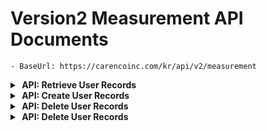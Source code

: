 # Version2 Measurement API Documents
    - BaseUrl: https://carencoinc.com/kr/api/v2/measurement







<!-- api-1-start -->
<details markdown="1">
<summary><strong>&nbsp;API: Retrieve User Records</strong></summary>


## Basic Information

| Method | URL                   |
|--------|-----------------------|
| GET    | `users/{uid}/records` |

### Request

#### Parameters(@PathVariable)

| Name  | Type   | Description            | Required | Remarks |
|-------|--------|------------------------|----------|---------|
| `uid` | String | User Unique identifier | Yes      |         |

#### Parameters(@RequestParam)

| Name        | Type          | Description                                   | Required | Remarks                                                              |
|-------------|---------------|-----------------------------------------------|----------|----------------------------------------------------------------------| 
| `version`   | String        | API version information (format: YYYY-MM-DD)  | No       | If not provided, the latest API version will be used automatically.  |
| `from`      | LocalDateTime | Query start date and time                     | No       |                                                                      |
| `to`        | LocalDateTime | Query end date and time                       | No       |                                                                      |
| `size`      | int           | Number of records to retrieve                 | No       |                                                                      |
| `page`      | int           | Page number of the queried data               | No       |                                                                      |
| `sort`      | String        | Sorting method (e.g., measuredDateTime, desc) | No       |                                                                      |

> ### Additional Query Logic for `GetFootprintRecords`
> The `findByUserIdAndDateTimeRange` method includes logic to filter records based on various conditions. Below are the details:
>
> #### Query Conditions
>
> 1. **Both `from` and `to` parameters are provided:**
     >     - Filters records where the measurement timestamp (`measuredDateTime`) is between `fromDateTime` and `toDateTime` (inclusive).
     >     - Repository method: `findByUserIdAndMeasuredDateTimeBetween`.
>
> 2. **Only `from` parameter is provided:**
     >     - Filters records where the measurement timestamp (`measuredDateTime`) is after `fromDateTime`.
     >     - Repository method: `findByUserIdAndMeasuredDateTimeAfter`.
>
> 3. **Only `to` parameter is provided:**
     >     - Filters records where the measurement timestamp (`measuredDateTime`) is before `toDateTime`.
     >     - Repository method: `findByUserIdAndMeasuredDateTimeBefore`.
>
> 4. **Neither `from` nor `to` parameters are provided:**
     >     - Returns all records for the given user, without date filtering.
     >     - Repository method: `findByUserId`.
>
> #### Pagination and Sorting
>
> - **Pagination:**
    >     - The `page` and `size` parameters determine the pagination behavior.
    >     - These are passed into the `PageRequest` object to fetch the corresponding page of records.
>
> - **Sorting:**
    >     - The `sort` parameter defines the sorting behavior. It should follow the format: `field,direction`.
    >         - `field`: The name of the field to sort by (e.g., `measuredDateTime`).
    >         - `direction`: Sorting direction (`asc` for ascending, `desc` for descending). Defaults to ascending if omitted.
    >     - Example values:
            >         - `measuredDateTime,desc`: Sort by `measuredDateTime` in descending order.
            >         - `weight,asc`: Sort by `weight` in ascending order.
>     - **Error Handling:**
        >         - If the `sort` parameter is invalid, an `IllegalArgumentException` is thrown with a message explaining the expected format.
>
> #### Example Query Scenarios
>
> 1. **Retrieve all records for a user within a specific date range, sorted by timestamp in descending order:**
     >     - Parameters: `from=2025-01-01T00:00:00`, `to=2025-01-31T23:59:59`, `sort=measuredDateTime,desc`.
>
> 2. **Retrieve all records after a specific date:**
     >     - Parameters: `from=2025-01-01T00:00:00`, `sort=measuredDateTime,asc`.
>
> 3. **Retrieve paginated records without any date filters:**
     >     - Parameters: `page=1`, `size=10`.
>
> #### Error Handling for Invalid Sorting
>
> - If the `sort` parameter is not in the correct format (e.g., missing field or direction), the following exception will be raised:
    >   ```json
    >   {
    >     "message": "Invalid sort parameter. Expected format: 'field,direction'.",
    >     "error": "Detailed error message explaining the issue"
    >   }

### Response

#### Body

| Name                           | Type          | Description                                                               |
|--------------------------------|---------------|---------------------------------------------------------------------------|
| `data`                         | Object        | Contains data related to the user's measurements records                  |
| `data.userId`                  | String        | ID of the user who requested the measurement                              |
| `data.measuredDateTime`        | LocalDateTime | The date and time when the plantar pressure measurement was taken         |
| `data.footprint`               | Object        | Contains data related to the user's plantar pressure                      |
| `footprint.firstClassType`     | Double        | The first-ranked plantar pressure class type                              |
| `footprint.firstAccuracy`      | Double        | The accuracy (similarity) of the first-ranked class type                  |
| `footprint.secondaryClassType` | Double        | The second-ranked plantar pressure class type                             |
| `footprint.secondaryAccuracy`  | Double        | The accuracy (similarity) of the second-ranked class type                 |
| `footprint.thirdClassType`     | Double        | The third-ranked plantar pressure class type                              |
| `footprint.thirdAccuracy`      | Double        | The accuracy (similarity) of the third-ranked class type                  |
| `footprint.leftFootLength`     | Double        | Length of the left foot (in millimeters)                                  |
| `footprint.leftFootWidth`      | Double        | Width of the left foot (in millimeters)                                   |
| `footprint.rightFootLength`    | Double        | Length of the right foot (in millimeters)                                 |
| `footprint.rightFootWidth`     | Double        | Width of the right foot (in millimeters)                                  |
| `footprint.footprintImageUrl`  | String        | URL of the saved plantar pressure image                                   |
| `footprint.weight`             | Double        | The user's weight (in kilograms)                                          |
| `data.front`                   | Object        | Contains data related to the user's pose estimation from a frontal photo. |
| `front.angleFace`              | Double        | The degree of tilt of the face relative to the horizontal line            |
| `front.angleShoulder`          | Double        | The degree of tilt of the shoulder relative to the horizontal line        |
| `front.anglePelvis`            | Double        | The degree of tilt of the pelvis relative to the horizontal line          |
| `front.imageUrl`               | Double        | URL of the saved user's posture image                                     |
| `data.side`                    | Object        | Contains data related to the user's pose estimation from a side photo.    |
| `side.angleFace`               | Double        | The degree of tilt of the face relative to the horizontal line            |
| `side.angleShoulder`           | Double        | The degree of tilt of the shoulder relative to the horizontal line        |
| `side.anglePelvis`             | Double        | The degree of tilt of the pelvis relative to the horizontal line          |
| `side.imageUrl`                | Double        | URL of the saved user's posture image                                     |

#### Keypoints

> **Keypoints represent the body parts tracked in `data.front` and `data.side`**

| Type     |
|----------|
| `Object` |

| Index | Body part       | Index | Body part    |
|-------|-----------------|-------|--------------|
| `0`   | `nose`          | `9`   | `leftWrist`  | 
| `1`   | `leftEye`       | `10`  | `rightWrist` | 
| `2`   | `rightEye`      | `11`  | `leftHip`    | 
| `3`   | `leftEar`       | `12`  | `rightHip`   | 
| `4`   | `rightEar`      | `13`  | `leftKnee`   | 
| `5`   | `leftShoulder`  | `14`  | `rightKnee`  | 
| `6`   | `rightShoulder` | `15`  | `leftAnkle`  | 
| `7`   | `leftElbow`     | `16`  | `rightAnkle` | 
| `8`   | `rightElbow`    |

> **Each keypoint consists of the following data:**

| Name       | Type   | Description                          |
|------------|--------|--------------------------------------|
| `x`        | Double | X-coordinate of the point            |
| `y`        | Double | Y-coordinate of the point            |
| `accuracy` | Double | Confidence score (0–100, percentage) |




<details markdown=>
  <summary><strong>Example</strong></summary>

## Request

```bash
  curl GET 'https://carencoinc.com/kr/api/v2/measurement/users/{uid}/records'
```

## Response

<details>
<summary><strong>200 OK</strong></summary>

###### Body

```json
{

}
```

</details>

<details>
<summary><strong>400 BadRequest</strong></summary>
###### Body

```json
{

}
```

</details>

<details>
<summary><strong>500 InternalServerError</strong></summary>

###### Body

```json
{
  "success": false,
  "message": "External service error",
  "error": "EXTERNAL_SERVICE_ISSUE"
}
```

</details>

</details>

---

</details>
<!-- api-1-end -->




<!-- api-2-start -->
<details markdown="1">
<summary><strong>&nbsp;API: Create User Records</strong></summary>


## Basic Information

| Method | URL                   |
|--------|-----------------------|
| POST   | `users/{uid}/records` |

### Request

#### Parameters(@PathVariable)

| Name  | Type   | Description            | Required | Remarks |
|-------|--------|------------------------|----------|---------|
| `uid` | String | User Unique identifier | Yes      |         |

#### Parameters(@RequestParam)

| Name        | Type          | Description                                   | Required | Remarks                                                              |
|-------------|---------------|-----------------------------------------------|----------|----------------------------------------------------------------------| 
| `version`   | String        | API version information (format: YYYY-MM-DD)  | No       | If not provided, the latest API version will be used automatically.  |


#### Body(@RequestPart)

| Name               | Type           | Description                                              | Required | Remarks |
|--------------------|----------------|----------------------------------------------------------|----------|---------|
| `measuredDateTime` | LocalDateTime  | The date and time when the plantar measurement was taken |          |         |
| `rawData`          | String         |                                                          |          |         |
| `gender`           | String         |                                                          |          |         |
| `front`            | MultipartFile  |                                                          |          |         |
| `side`             | MultipartFile  |                                                          |          |         |

### Response

#### Body

| Name                           | Type          | Description                                                               |
|--------------------------------|---------------|---------------------------------------------------------------------------|
| `data`                         | Object        | Contains data related to the user's measurements records                  |
| `data.userId`                  | String        | ID of the user who requested the measurement                              |
| `data.measuredDateTime`        | LocalDateTime | The date and time when the plantar pressure measurement was taken         |
| `data.footprint`               | Object        | Contains data related to the user's plantar pressure                      |
| `footprint.firstClassType`     | Double        | The first-ranked plantar pressure class type                              |
| `footprint.firstAccuracy`      | Double        | The accuracy (similarity) of the first-ranked class type                  |
| `footprint.secondaryClassType` | Double        | The second-ranked plantar pressure class type                             |
| `footprint.secondaryAccuracy`  | Double        | The accuracy (similarity) of the second-ranked class type                 |
| `footprint.thirdClassType`     | Double        | The third-ranked plantar pressure class type                              |
| `footprint.thirdAccuracy`      | Double        | The accuracy (similarity) of the third-ranked class type                  |
| `footprint.leftFootLength`     | Double        | Length of the left foot (in millimeters)                                  |
| `footprint.leftFootWidth`      | Double        | Width of the left foot (in millimeters)                                   |
| `footprint.rightFootLength`    | Double        | Length of the right foot (in millimeters)                                 |
| `footprint.rightFootWidth`     | Double        | Width of the right foot (in millimeters)                                  |
| `footprint.footprintImageUrl`  | String        | URL of the saved plantar pressure image                                   |
| `footprint.weight`             | Double        | The user's weight (in kilograms)                                          |
| `data.front`                   | Object        | Contains data related to the user's pose estimation from a frontal photo. |
| `front.angleFace`              | Double        | The degree of tilt of the face relative to the horizontal line            |
| `front.angleShoulder`          | Double        | The degree of tilt of the shoulder relative to the horizontal line        |
| `front.anglePelvis`            | Double        | The degree of tilt of the pelvis relative to the horizontal line          |
| `front.imageUrl`               | Double        | URL of the saved user's posture image                                     |
| `data.side`                    | Object        | Contains data related to the user's pose estimation from a side photo.    |
| `side.angleFace`               | Double        | The degree of tilt of the face relative to the horizontal line            |
| `side.angleShoulder`           | Double        | The degree of tilt of the shoulder relative to the horizontal line        |
| `side.anglePelvis`             | Double        | The degree of tilt of the pelvis relative to the horizontal line          |
| `side.imageUrl`                | Double        | URL of the saved user's posture image                                     |

#### Keypoints

> **Keypoints represent the body parts tracked in `data.front` and `data.side`**

| Index | Body part       | Index | Body part    |
|-------|-----------------|-------|--------------|
| `0`   | `nose`          | `9`   | `leftWrist`  | 
| `1`   | `leftEye`       | `10`  | `rightWrist` | 
| `2`   | `rightEye`      | `11`  | `leftHip`    | 
| `3`   | `leftEar`       | `12`  | `rightHip`   | 
| `4`   | `rightEar`      | `13`  | `leftKnee`   | 
| `5`   | `leftShoulder`  | `14`  | `rightKnee`  | 
| `6`   | `rightShoulder` | `15`  | `leftAnkle`  | 
| `7`   | `leftElbow`     | `16`  | `rightAnkle` | 
| `8`   | `rightElbow`    |

> **Each keypoint consists of the following data:**

| Field     | Description                          |
|-----------|--------------------------------------|
| `x`       | X-coordinate of the point            |
| `y`       | Y-coordinate of the point            |
| `accuracy`| Confidence score (0–100, percentage) |




<details markdown=>
  <summary><strong>Example</strong></summary>

## Request

```bash
  curl GET 'https://carencoinc.com/kr/api/v2/measurement/users/{uid}/records'
```

## Response

<details>
<summary><strong>200 OK</strong></summary>

###### Body

```json
{

}
```

</details>

<details>
<summary><strong>400 BadRequest</strong></summary>
###### Body

```json
{

}
```

</details>

<details>
<summary><strong>500 InternalServerError</strong></summary>

###### Body

```json
{
  "success": false,
  "message": "External service error",
  "error": "EXTERNAL_SERVICE_ISSUE"
}
```

</details>

</details>

---

</details>
<!-- api-2-end -->





<!-- api-3-start -->
<details markdown="1">
<summary><strong>&nbsp;API: Delete User Records</strong></summary>


## Basic Information

| Method | URL                   |
|--------|-----------------------|
| DELETE | `users/{uid}/records` |

### Request

#### Parameters(@PathVariable)

| Name  | Type   | Description            | Required | Remarks |
|-------|--------|------------------------|----------|---------|
| `uid` | String | User Unique identifier | Yes      |         |

#### Parameters(@RequestParam)

| Name               | Type          | Description                                                | Required | Remarks                                                             |
|--------------------|---------------|------------------------------------------------------------|----------|---------------------------------------------------------------------| 
| `version`          | String        | API version information (format: YYYY-MM-DD)               | No       | If not provided, the latest API version will be used automatically. |
| `measuredDateTime` | LocalDateTime | The date and time when the plantar measurement was taken   |          |                                                                     |

### Response




<details markdown=>
  <summary><strong>Example</strong></summary>

## Request

```bash
  curl GET 'https://carencoinc.com/kr/api/v2/measurement/users/{uid}/records'
```

## Response

#### Body

<details>
<summary><strong>200 OK</strong></summary>

###### Body

```json
{

}
```

</details>

<details>
<summary><strong>400 BadRequest</strong></summary>
###### Body

```json
{

}
```

</details>

<details>
<summary><strong>500 InternalServerError</strong></summary>

###### Body

```json
{
  "success": false,
  "message": "External service error",
  "error": "EXTERNAL_SERVICE_ISSUE"
}
```

</details>

</details>

---

</details>
<!-- api-3-end -->








<!-- api-4-start -->
<details markdown="1">
<summary><strong>&nbsp;API: Delete User Records</strong></summary>


## Basic Information

| Method | URL                   |
|--------|-----------------------|
| DELETE | `users/{uid}/records` |

### Request

#### Parameters(@PathVariable)

| Name  | Type   | Description            | Required | Remarks |
|-------|--------|------------------------|----------|---------|
| `uid` | String | User Unique identifier | Yes      |         |

#### Parameters(@RequestParam)

| Name        | Type          | Description                                   | Required | Remarks                                                              |
|-------------|---------------|-----------------------------------------------|----------|----------------------------------------------------------------------| 
| `version`   | String        | API version information (format: YYYY-MM-DD)  | No       | If not provided, the latest API version will be used automatically.  |
| `from`      | LocalDateTime | Query start date and time                     | No       |                                                                      |
| `to`        | LocalDateTime | Query end date and time                       | No       |                                                                      |
| `size`      | int           | Number of records to retrieve                 | No       |                                                                      |
| `page`      | int           | Page number of the queried data               | No       |                                                                      |
| `sort`      | String        | Sorting method (e.g., measuredDateTime, desc) | No       |                                                                      |

> ### Additional Query Logic for `GetFootprintRecords`
> The `findByUserIdAndDateTimeRange` method includes logic to filter records based on various conditions. Below are the details:
>
> #### Query Conditions
>
> 1. **Both `from` and `to` parameters are provided:**
     >     - Filters records where the measurement timestamp (`measuredDateTime`) is between `fromDateTime` and `toDateTime` (inclusive).
     >     - Repository method: `findByUserIdAndMeasuredDateTimeBetween`.
>
> 2. **Only `from` parameter is provided:**
     >     - Filters records where the measurement timestamp (`measuredDateTime`) is after `fromDateTime`.
     >     - Repository method: `findByUserIdAndMeasuredDateTimeAfter`.
>
> 3. **Only `to` parameter is provided:**
     >     - Filters records where the measurement timestamp (`measuredDateTime`) is before `toDateTime`.
     >     - Repository method: `findByUserIdAndMeasuredDateTimeBefore`.
>
> 4. **Neither `from` nor `to` parameters are provided:**
     >     - Returns all records for the given user, without date filtering.
     >     - Repository method: `findByUserId`.
>
> #### Pagination and Sorting
>
> - **Pagination:**
    >     - The `page` and `size` parameters determine the pagination behavior.
    >     - These are passed into the `PageRequest` object to fetch the corresponding page of records.
>
> - **Sorting:**
    >     - The `sort` parameter defines the sorting behavior. It should follow the format: `field,direction`.
    >         - `field`: The name of the field to sort by (e.g., `measuredDateTime`).
    >         - `direction`: Sorting direction (`asc` for ascending, `desc` for descending). Defaults to ascending if omitted.
    >     - Example values:
    >         - `measuredDateTime,desc`: Sort by `measuredDateTime` in descending order.
    >         - `weight,asc`: Sort by `weight` in ascending order.
    >     - **Error Handling:**
            >         - If the `sort` parameter is invalid, an `IllegalArgumentException` is thrown with a message explaining the expected format.
>
> #### Example Query Scenarios
>
> 1. **Retrieve all records for a user within a specific date range, sorted by timestamp in descending order:**
     >     - Parameters: `from=2025-01-01T00:00:00`, `to=2025-01-31T23:59:59`, `sort=measuredDateTime,desc`.
>
> 2. **Retrieve all records after a specific date:**
     >     - Parameters: `from=2025-01-01T00:00:00`, `sort=measuredDateTime,asc`.
>
> 3. **Retrieve paginated records without any date filters:**
     >     - Parameters: `page=1`, `size=10`.
>
> #### Error Handling for Invalid Sorting
>
> - If the `sort` parameter is not in the correct format (e.g., missing field or direction), the following exception will be raised:
    >   ```json
    >   {
    >     "message": "Invalid sort parameter. Expected format: 'field,direction'.",
    >     "error": "Detailed error message explaining the issue"
    >   }

### Response

#### Body



<details markdown=>
  <summary><strong>Example</strong></summary>

## Request

```bash
  curl DELETE 'https://carencoinc.com/kr/api/v2/measurement/users/{uid}/records'
```

## Response

<details>
<summary><strong>200 OK</strong></summary>

###### Body

```json
{

}
```

</details>

<details>
<summary><strong>400 BadRequest</strong></summary>
###### Body

```json
{

}
```

</details>

<details>
<summary><strong>500 InternalServerError</strong></summary>

###### Body

```json
{
  "success": false,
  "message": "External service error",
  "error": "EXTERNAL_SERVICE_ISSUE"
}
```

</details>

</details>

---

</details>
<!-- api-4-end -->





















































<!-- Unused
<details markdown="1">
<summary><strong>&nbsp;[Unused] Previous Api Call Method</strong></summary>



# Version2 Measurement API Documents

- BaseUrl: https://carencoinc.com/api/v2/measurement

## GetFootprints

### Endpoint

| Method | URL                          |
|--------|------------------------------|
| POST   | `/users/{userId}/footprints` |

### Request

#### Parameters(@RequestParam)

| Name      | Type          | Description                                   | Required | Remarks                                                             |
|-----------|---------------|-----------------------------------------------|----------|---------------------------------------------------------------------|
| `version` | String        | API version information (format: YYYY-MM-DD)  | No       | If not provided, the latest API version will be used automatically. |
| `from`    | LocalDateTime | Query start date and time                     | No       |                                                                     |
| `to`      | LocalDateTime | Query end date and time                       | No       |                                                                     |
| `size`    | int           | Number of records to retrieve                 | No       |                                                                     |
| `page`    | int           | Page number of the queried data               | No       |                                                                     |
| `sort`    | String        | Sorting method (e.g., measuredDateTime, desc) | No       |                                                                     |

> ### Additional Query Logic for `GetFootprintRecords`
> The `findByUserIdAndDateTimeRange` method includes logic to filter records based on various conditions. Below are the
> details:
>
> #### Query Conditions
>
> 1. **Both `from` and `to` parameters are provided:**
     >     - Filters records where the measurement timestamp (`measuredDateTime`) is between `fromDateTime` and
     `toDateTime` (inclusive).
     >     - Repository method: `findByUserIdAndMeasuredDateTimeBetween`.
>
> 2. **Only `from` parameter is provided:**
     >     - Filters records where the measurement timestamp (`measuredDateTime`) is after `fromDateTime`.
     >     - Repository method: `findByUserIdAndMeasuredDateTimeAfter`.
>
> 3. **Only `to` parameter is provided:**
     >     - Filters records where the measurement timestamp (`measuredDateTime`) is before `toDateTime`.
     >     - Repository method: `findByUserIdAndMeasuredDateTimeBefore`.
>
> 4. **Neither `from` nor `to` parameters are provided:**
     >     - Returns all records for the given user, without date filtering.
     >     - Repository method: `findByUserId`.
>
> #### Pagination and Sorting
>
> - **Pagination:**
    >     - The `page` and `size` parameters determine the pagination behavior.
    >     - These are passed into the `PageRequest` object to fetch the corresponding page of records.
>
> - **Sorting:**
    >     - The `sort` parameter defines the sorting behavior. It should follow the format: `field,direction`.
    >         - `field`: The name of the field to sort by (e.g., `measuredDateTime`).
    >         - `direction`: Sorting direction (`asc` for ascending, `desc` for descending). Defaults to ascending if
    omitted.
    >     - Example values:
    >         - `measuredDateTime,desc`: Sort by `measuredDateTime` in descending order.
    >         - `weight,asc`: Sort by `weight` in ascending order.
    >
- **Error Handling:**
  >         - If the `sort` parameter is invalid, an `IllegalArgumentException` is thrown with a message explaining the
  expected format.
>
> #### Example Query Scenarios
>
> 1. **Retrieve all records for a user within a specific date range, sorted by timestamp in descending order:**
     >     - Parameters: `from=2025-01-01T00:00:00`, `to=2025-01-31T23:59:59`, `sort=measuredDateTime,desc`.
>
> 2. **Retrieve all records after a specific date:**
     >     - Parameters: `from=2025-01-01T00:00:00`, `sort=measuredDateTime,asc`.
>
> 3. **Retrieve paginated records without any date filters:**
     >     - Parameters: `page=1`, `size=10`.

### Response

#### Body

| Name                      | Type          | Description                                                       |
|---------------------------|---------------|-------------------------------------------------------------------|
| `success`                 | boolean       | Indicates whether the API call was successful (true/false)        |
| `data`                    | Object        | Contains data related to the user's plantar pressure              |
| `data.id`                 | UUID          | Unique identifier (ID) for the plantar pressure record            |
| `data.userId`             | String        | ID of the user who requested the measurement                      |
| `data.measuredDateTime`   | LocalDateTime | The date and time when the plantar pressure measurement was taken |
| `data.firstClassType`     | Double        | The first-ranked plantar pressure class type                      |
| `data.firstAccuracy`      | Double        | The accuracy (similarity) of the first-ranked class type          |
| `data.secondaryClassType` | Double        | The second-ranked plantar pressure class type                     |
| `data.secondaryAccuracy`  | Double        | The accuracy (similarity) of the second-ranked class type         |
| `data.thirdClassType`     | Double        | The third-ranked plantar pressure class type                      |
| `data.thirdAccuracy`      | Double        | The accuracy (similarity) of the third-ranked class type          |
| `data.leftFootLength`     | Double        | Length of the left foot (in millimeters)                          |
| `data.leftFootWidth`      | Double        | Width of the left foot (in millimeters)                           |
| `data.rightFootLength`    | Double        | Length of the right foot (in millimeters)                         |
| `data.rightFootWidth`     | Double        | Width of the right foot (in millimeters)                          |
| `data.footprintImageUrl`  | String        | URL of the saved plantar pressure image                           |
| `data.weight`             | Double        | The user's weight (in kilograms)                                  |

---

</details>

-->